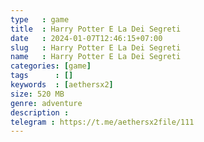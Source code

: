 ```yaml
---
type   : game
title  : Harry Potter E La Dei Segreti
date   : 2024-01-07T12:46:15+07:00
slug   : Harry Potter E La Dei Segreti
name   : Harry Potter E La Dei Segreti
categories: [game]
tags      : []
keywords  : [aethersx2]
size: 520 MB
genre: adventure
description : 
telegram : https://t.me/aethersx2file/111
---
```


